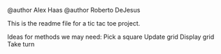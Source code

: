 @author Alex Haas
@author Roberto DeJesus

This is the readme file for a tic tac toe project.

Ideas for methods we may need:
Pick a square
Update grid
Display grid
Take turn